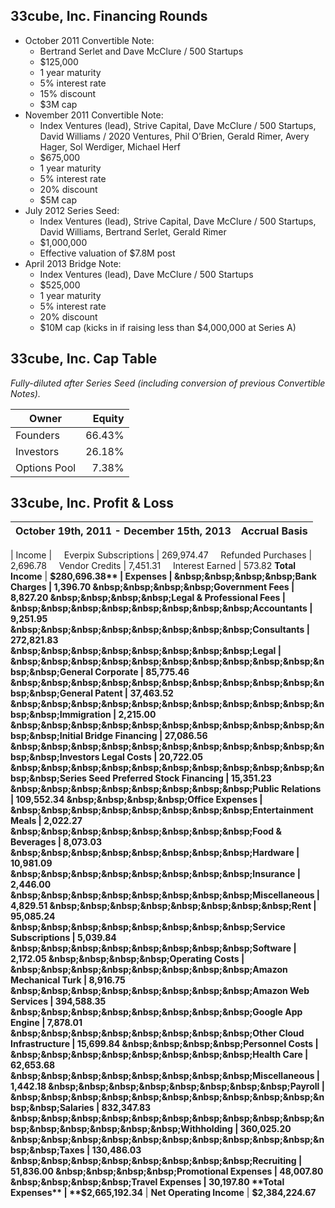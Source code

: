 33cube, Inc. Financing Rounds
-----------------------------

* October 2011 Convertible Note:
  * Bertrand Serlet and Dave McClure / 500 Startups
  * $125,000
  * 1 year maturity
  * 5% interest rate
  * 15% discount
  * $3M cap
* November 2011 Convertible Note:
  * Index Ventures (lead), Strive Capital, Dave McClure / 500 Startups, David Williams / 2020 Ventures, Phil O’Brien, Gerald Rimer, Avery Hager, Sol Werdiger, Michael Herf
  * $675,000
  * 1 year maturity
  * 5% interest rate
  * 20% discount
  * $5M cap
* July 2012 Series Seed:
  * Index Ventures (lead), Strive Capital, Dave McClure / 500 Startups, David Williams, Bertrand Serlet, Gerald Rimer
  * $1,000,000
  * Effective valuation of $7.8M post
* April 2013 Bridge Note:
  * Index Ventures (lead), Dave McClure / 500 Startups
  * $525,000
  * 1 year maturity
  * 5% interest rate
  * 20% discount
  * $10M cap (kicks in if raising less than $4,000,000 at Series A)

33cube, Inc. Cap Table
----------------------

*Fully-diluted after Series Seed (including conversion of previous Convertible Notes).*

Owner | Equity
------|-------:
Founders | 66.43%
Investors | 26.18%
Options Pool | 7.38%

33cube, Inc. Profit & Loss
--------------------------

October 19th, 2011 - December 15th, 2013 | Accrual Basis
-----|-----:
 | 
Income | 
&nbsp;&nbsp;&nbsp;&nbsp;Everpix Subscriptions | 269,974.47
&nbsp;&nbsp;&nbsp;&nbsp;Refunded Purchases | 2,696.78
&nbsp;&nbsp;&nbsp;&nbsp;Vendor Credits | 7,451.31
&nbsp;&nbsp;&nbsp;&nbsp;Interest Earned | 573.82
**Total Income** | **$280,696.38**
 | 
Expenses | 
&nbsp;&nbsp;&nbsp;&nbsp;Bank Charges | 1,396.70
&nbsp;&nbsp;&nbsp;&nbsp;Government Fees | 8,827.20
&nbsp;&nbsp;&nbsp;&nbsp;Legal & Professional Fees | 
&nbsp;&nbsp;&nbsp;&nbsp;&nbsp;&nbsp;&nbsp;&nbsp;Accountants | 9,251.95
&nbsp;&nbsp;&nbsp;&nbsp;&nbsp;&nbsp;&nbsp;&nbsp;Consultants | 272,821.83
&nbsp;&nbsp;&nbsp;&nbsp;&nbsp;&nbsp;&nbsp;&nbsp;Legal | 
&nbsp;&nbsp;&nbsp;&nbsp;&nbsp;&nbsp;&nbsp;&nbsp;&nbsp;&nbsp;&nbsp;&nbsp;General Corporate | 85,775.46
&nbsp;&nbsp;&nbsp;&nbsp;&nbsp;&nbsp;&nbsp;&nbsp;&nbsp;&nbsp;&nbsp;&nbsp;General Patent | 37,463.52
&nbsp;&nbsp;&nbsp;&nbsp;&nbsp;&nbsp;&nbsp;&nbsp;&nbsp;&nbsp;&nbsp;&nbsp;Immigration | 2,215.00
&nbsp;&nbsp;&nbsp;&nbsp;&nbsp;&nbsp;&nbsp;&nbsp;&nbsp;&nbsp;&nbsp;&nbsp;Initial Bridge Financing | 27,086.56
&nbsp;&nbsp;&nbsp;&nbsp;&nbsp;&nbsp;&nbsp;&nbsp;&nbsp;&nbsp;&nbsp;&nbsp;Investors Legal Costs | 20,722.05
&nbsp;&nbsp;&nbsp;&nbsp;&nbsp;&nbsp;&nbsp;&nbsp;&nbsp;&nbsp;&nbsp;&nbsp;Series Seed Preferred Stock Financing | 15,351.23
&nbsp;&nbsp;&nbsp;&nbsp;&nbsp;&nbsp;&nbsp;&nbsp;Public Relations | 109,552.34
&nbsp;&nbsp;&nbsp;&nbsp;Office Expenses | 
&nbsp;&nbsp;&nbsp;&nbsp;&nbsp;&nbsp;&nbsp;&nbsp;Entertainment Meals | 2,022.27
&nbsp;&nbsp;&nbsp;&nbsp;&nbsp;&nbsp;&nbsp;&nbsp;Food & Beverages | 8,073.03
&nbsp;&nbsp;&nbsp;&nbsp;&nbsp;&nbsp;&nbsp;&nbsp;Hardware | 10,981.09
&nbsp;&nbsp;&nbsp;&nbsp;&nbsp;&nbsp;&nbsp;&nbsp;Insurance | 2,446.00
&nbsp;&nbsp;&nbsp;&nbsp;&nbsp;&nbsp;&nbsp;&nbsp;Miscellaneous | 4,829.51
&nbsp;&nbsp;&nbsp;&nbsp;&nbsp;&nbsp;&nbsp;&nbsp;Rent | 95,085.24
&nbsp;&nbsp;&nbsp;&nbsp;&nbsp;&nbsp;&nbsp;&nbsp;Service Subscriptions | 5,039.84
&nbsp;&nbsp;&nbsp;&nbsp;&nbsp;&nbsp;&nbsp;&nbsp;Software | 2,172.05
&nbsp;&nbsp;&nbsp;&nbsp;Operating Costs | 
&nbsp;&nbsp;&nbsp;&nbsp;&nbsp;&nbsp;&nbsp;&nbsp;Amazon Mechanical Turk | 8,916.75
&nbsp;&nbsp;&nbsp;&nbsp;&nbsp;&nbsp;&nbsp;&nbsp;Amazon Web Services | 394,588.35
&nbsp;&nbsp;&nbsp;&nbsp;&nbsp;&nbsp;&nbsp;&nbsp;Google App Engine | 7,878.01
&nbsp;&nbsp;&nbsp;&nbsp;&nbsp;&nbsp;&nbsp;&nbsp;Other Cloud Infrastructure | 15,699.84
&nbsp;&nbsp;&nbsp;&nbsp;Personnel Costs | 
&nbsp;&nbsp;&nbsp;&nbsp;&nbsp;&nbsp;&nbsp;&nbsp;Health Care | 62,653.68
&nbsp;&nbsp;&nbsp;&nbsp;&nbsp;&nbsp;&nbsp;&nbsp;Miscellaneous | 1,442.18
&nbsp;&nbsp;&nbsp;&nbsp;&nbsp;&nbsp;&nbsp;&nbsp;Payroll | 
&nbsp;&nbsp;&nbsp;&nbsp;&nbsp;&nbsp;&nbsp;&nbsp;&nbsp;&nbsp;&nbsp;&nbsp;Salaries | 832,347.83
&nbsp;&nbsp;&nbsp;&nbsp;&nbsp;&nbsp;&nbsp;&nbsp;&nbsp;&nbsp;&nbsp;&nbsp;&nbsp;&nbsp;&nbsp;&nbsp;Withholding | 360,025.20
&nbsp;&nbsp;&nbsp;&nbsp;&nbsp;&nbsp;&nbsp;&nbsp;&nbsp;&nbsp;&nbsp;&nbsp;Taxes | 130,486.03
&nbsp;&nbsp;&nbsp;&nbsp;&nbsp;&nbsp;&nbsp;&nbsp;Recruiting | 51,836.00
&nbsp;&nbsp;&nbsp;&nbsp;Promotional Expenses | 48,007.80
&nbsp;&nbsp;&nbsp;&nbsp;Travel Expenses | 30,197.80
**Total Expenses** | **$2,665,192.34**
 | 
**Net Operating Income** | **$2,384,224.67**
